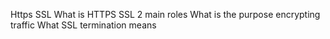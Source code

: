 Https SSL
What is HTTPS SSL 2 main roles
What is the purpose encrypting traffic
What SSL termination means
